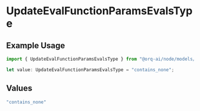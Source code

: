 # UpdateEvalFunctionParamsEvalsType

## Example Usage

```typescript
import { UpdateEvalFunctionParamsEvalsType } from "@orq-ai/node/models/operations";

let value: UpdateEvalFunctionParamsEvalsType = "contains_none";
```

## Values

```typescript
"contains_none"
```